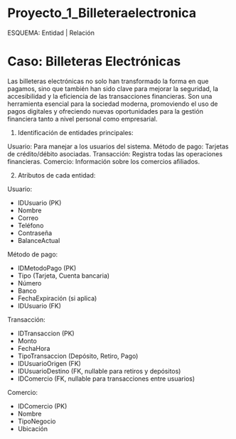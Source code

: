 # Proyecto_1_Billeteraelectronica


ESQUEMA: Entidad | Relación

# Caso: Billeteras Electrónicas


Las billeteras electrónicas no solo han transformado la forma en que pagamos, sino que también han sido clave para mejorar la seguridad, la accesibilidad y la eficiencia de las transacciones financieras. Son una herramienta esencial para la sociedad moderna, promoviendo el uso de pagos digitales y ofreciendo nuevas oportunidades para la gestión financiera tanto a nivel personal como empresarial.


1. Identificación de entidades principales:

Usuario: Para manejar a los usuarios del sistema.
Método de pago: Tarjetas de crédito/débito   asociadas.
Transacción: Registra todas las operaciones financieras.
Comercio: Información sobre los comercios afiliados.


2. Atributos de cada entidad:

Usuario:

- IDUsuario (PK)
- Nombre
- Correo
- Teléfono
- Contraseña
- BalanceActual


Método de pago:

- IDMetodoPago (PK)
- Tipo (Tarjeta, Cuenta bancaria)
- Número
- Banco
- FechaExpiración (si aplica)
- IDUsuario (FK)


Transacción:

- IDTransaccion (PK)
- Monto
- FechaHora
- TipoTransaccion (Depósito, Retiro, Pago)
- IDUsuarioOrigen (FK)
- IDUsuarioDestino (FK, nullable para retiros y depósitos)
- IDComercio (FK, nullable para transacciones entre usuarios)


Comercio:

- IDComercio (PK)
- Nombre
- TipoNegocio
- Ubicación



